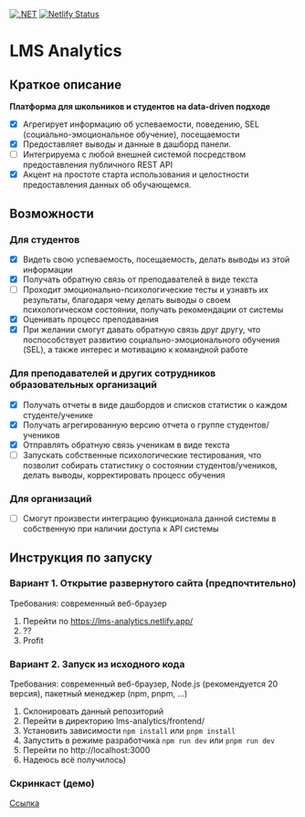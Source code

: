 [![.NET](https://github.com/TeamHSE/lms-analytics/actions/workflows/dotnet.yml/badge.svg)](https://github.com/TeamHSE/lms-analytics/actions/workflows/dotnet.yml)
[![Netlify Status](https://api.netlify.com/api/v1/badges/5fccdb9a-c6dd-479c-9d92-d6d87706588d/deploy-status)](https://app.netlify.com/sites/lms-analytics/deploys)
# LMS Analytics
## Краткое описание
**Платформа для школьников и студентов на data-driven
подходе**
- [x] Агрегирует информацию об успеваемости, поведению, SEL (социально-эмоциональное обучение), посещаемости
- [x] Предоставляет выводы и данные в дашборд панели.
- [ ] Интегрируема с любой внешней системой посредством предоставления публичного REST API
- [x] Акцент на простоте старта использования и целостности предоставления данных об обучающемся.

## Возможности
### Для студентов
- [x]  Видеть свою успеваемость, посещаемость, делать выводы из этой информации
- [x]  Получать обратную связь от преподавателей в виде текста
- [ ]  Проходит эмоционально-психологические тесты и узнавть их результаты, благодаря чему делать выводы о своем психологическом состоянии, получать рекомендации от системы
- [x]  Оценивать процесс преподавания
- [x]  При желании смогут давать обратную связь друг другу, что поспособствует развитию социально-эмоционального обучения (SEL), а также интерес и мотивацию к командной работе
### Для преподавателей и других сотрудников образовательных организаций
- [x]  Получать отчеты в виде дашбордов и списков статистик о каждом студенте/ученике
- [x]  Получать агрегированную версию отчета о группе студентов/учеников
- [x]  Отправлять обратную связь ученикам в виде текста
- [ ]  Запускать собственные психологические тестирования, что позволит собирать статистику о состоянии студентов/учеников, делать выводы, корректировать процесс обучения
### Для организаций
- [ ]  Смогут произвести интеграцию функционала данной системы в собственную при наличии доступа к API системы

## Инструкция по запуску
### Вариант 1. Открытие развернутого сайта (предпочтительно)
Требования: современный веб-браузер
1. Перейти по https://lms-analytics.netlify.app/
2. ??
3. Profit

### Вариант 2. Запуск из исходного кода
Требования: современный веб-браузер, Node.js (рекомендуется 20 версия), пакетный менеджер (npm, pnpm, ...)
1. Склонировать данный репозиторий
2. Перейти в директорию lms-analytics/frontend/
3. Установить зависимости `npm install` или `pnpm install`
4. Запустить в режиме разработчика `npm run dev` или `pnpm run dev`
5. Перейти по http://localhost:3000
7. Надеюсь всё получилось)

### Скринкаст (демо)
[Ссылка](https://disk.yandex.ru/i/qCXgHnFMMv6YJA)
